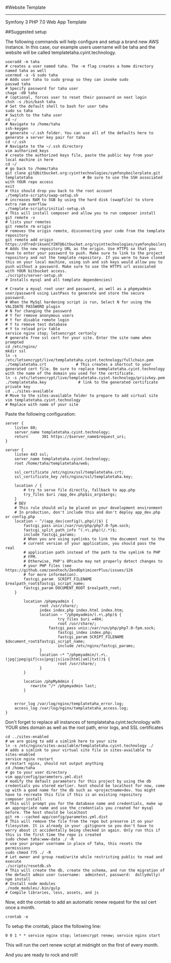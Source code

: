 #Website Template
* * *

Symfony 3 PHP 7.0 Web App Template

##Suggested setup

The following commands will help configure and setup a brand new AWS instance. In this case, our example users username will be taha and the website will be called templatetaha.cyint.technology.

    useradd -m taha                                                                                        # creates a user named taha. The -m flag creates a home directory named taha as well
    usermod -a -G sudo taha                                                                                # Adds user taha to sudo group so they can invoke sudo
    passwd taha 			                                                                               # Specify password for taha user
    chage -d0 taha			                                                                               # (optional, forces user to reset their password on next login
    chsh -s /bin/bash taha 	                                                                               # Set the default shell to bash for user taha
    sudo su taha 			                                                                               # Switch to the taha user
    cd ~/					                                                                               # Navigate to /home/taha
    ssh-keygen 				                                              				                   # generate ~/.ssh folder. You can use all of the defaults here to generate a server key pair for taha
    cd ~/.ssh                                                             				                   # Navigate to the ~/.ssh directory
    vim authorized_keys                                                   				                   # create the authorized keys file, paste the public key from your local machine in here
    cd ~/                                                                      			                   # go back to /home/taha
    git clone git@bitbucket.org:cyinttechnologies/symfonyboilerplate.git templatetaha                      # Be sure to use the SSH associated with YOUR repo access
    exit                                                                                                   # this should drop you back to the root account
    ./template-scripts/swap-setup.sh                                                                       # increases RAM to 5GB by using the hard disk (swapfile) to store extra ram overflow
    ./template-scripts/initial-setup.sh                                                                    # This will install composer and allow you to run composer install
    git remote -v 																		                   # lists your remotes
    git remote rm origin 																                   # removes the origin remote, disconnecting your code from the template repository   
    git remote add origin https://dfredriksenCYINT@bitbucket.org/cyinttechnologies/symfonyboilerplate.git  # Adds the new repository URL as the origin. Use HTTPS so that you have to enter your password to push. Make sure to link to the project repository and not the template repository. If you were to have cloned this on your local machine, using ssh and ssh keys would allow you to push without a password. Make sure to use the HTTPS url associated with YOUR bitbucket access.   
    ./scripts/server-setup.sh                                                                              # Installs mysql and all template dependencies)

    # Create a mysql root user and password, as well as a phpmyadmin user/password using LastPass to generate and store the secure password.
    # When the MySql hardening script is run, Select N for using the VALIDATE PASSWORD plugin
    # N for changing the password
    # Y for remove anonymous users 
    # Y for disable remote login
    # Y to remove test database
    # Y to reload priv table
    service nginx stop; letsencrypt certonly															   # generate free ssl cert for your site. Enter the site name when prompted 
    cd /etc/nginx/ 
    mkdir ssl
    ln -s /etc/letsencrypt/live/templatetaha.cyint.technology/fullchain.pem ./templatetaha.crt 			   # This creates a shortcut to your generated cert file. Be sure to replace temmplatetaha.cyint.technology with the name of the domain you used for the certificate. 
    ln -s /etc/letsencrypt/live/templatetaha.cyint.technology/priivkey.pem ./templatetaha.key              # link to the generated certificate private key
    cd ../sites-available                                                                                  # Move to the sites-available folder to prepare to add virtual site
    vim templatetaha.cyint.technology                                                                      # Replace with name of your site

Paste the following configuration:

    server {
        listen 80;
        server_name templatetaha.cyint.technology;
        return      301 https://$server_name$request_uri;
    }

    server {
        listen 443 ssl;
        server_name templatetaha.cyint.technology;
        root /home/taha/templatetaha/web;

        ssl_certificate /etc/nginx/ssl/templatetaha.crt;
        ssl_certificate_key /etc/nginx/ssl/templatetaha.key;

        location / {
            # try to serve file directly, fallback to app.php
            try_files $uri /app_dev.php$is_args$args;
        }
        # DEV
        # This rule should only be placed on your development environment
        # In production, don't include this and don't deploy app_dev.php or config.php
        location ~ ^/(app_dev|config)\.php(/|$) {
            fastcgi_pass unix:/var/run/php/php7.0-fpm.sock;
            fastcgi_split_path_info ^(.+\.php)(/.*)$;
            include fastcgi_params;
            # When you are using symlinks to link the document root to the
            # current version of your application, you should pass the real
            # application path instead of the path to the symlink to PHP
            # FPM.
            # Otherwise, PHP's OPcache may not properly detect changes to
            # your PHP files (see https://github.com/zendtech/ZendOptimizerPlus/issues/126
            # for more information).
            fastcgi_param  SCRIPT_FILENAME  $realpath_root$fastcgi_script_name;
            fastcgi_param DOCUMENT_ROOT $realpath_root;
        }

            location /phpmyadmin {
                   root /usr/share/;
                   index index.php index.html index.htm;
                   location ~ ^/phpmyadmin/(.+\.php)$ {
                           try_files $uri =404;
                           root /usr/share/;
                       fastcgi_pass unix:/var/run/php/php7.0-fpm.sock;
                           fastcgi_index index.php;
                           fastcgi_param SCRIPT_FILENAME $document_root$fastcgi_script_name;
                           include /etc/nginx/fastcgi_params;
                   }
                   location ~* ^/phpmyadmin/(.+\.(jpg|jpeg|gif|css|png|js|ico|html|xml|txt))$ {
                           root /usr/share/;
                   }
            }
 
            location /phpMyAdmin {
               rewrite ^/* /phpmyadmin last;
            }


        error_log /var/log/nginx/templatetaha_error.log;
        access_log /var/log/nginx/templatetaha_access.log;
    }

Don't forget to replace all instances of templatetaha.cyint.technology with YOUR sites domain as well as the root path, error logs, and SSL certificates

    cd ../sites-enabled									                         # we are going to add a simlink here to your site
    ln -s /etc/nginx/sites-available/templatetaha.cyint.technology ./            # adds a simlink to your virtual site file in sites-available to sites-enabled
    service nginx restart                                                        # restart nginx, should not output anything
    cd /home/taha                                                                # go to your user directory
    vim app/config/parameters.yml.dist                                           # modify the default parameters for this project by using the db credentials you stored earlier. host should be localhost for now, come up with a good name for the db such as <projectname>dev. You might have to recreate this file if this is an existing repository 
    composer install                                                             # This will prompt you for the database name and credentials, make up an appropriate name and use the credentials you created for mysql before. The host should be localhost
    git rm --cached app/config/parametes.yml.dist                                # This will remove the file from the repo but preserve it on your filesystem. It is already in your .gitignore so you don't have to worry about it accidentally being checked in again. Only run this if this is the first time the repo is created
    sudo chown taha:www-data ./ -R  											 # use your proper username in place of Taha, this resets the permissions
    sudo chmod 775 ./ -R 														 # Let owner and group read/write while restricting public to read and execute
    ./scripts/resetdb.sh                                                         # This will create the db, create the schema, and run the migration of the default admin user (username:  admintest, password:  dollydolly)
    npm install                                                                  # Install node modules
    ./node_modules/.bin/gulp                                                     # Compile libraries, less, assets, and js

Now, edit the crontab to add an automatic renew request for the ssl cert once a month. 

    crontab -e


To setup the crontab, place the following line:

    0 0 1 * * service nginx stop; letsencrypt renew; service nginx start

This will run the cert renew script at midnight on the first of every month.

And you are ready to rock and roll!
